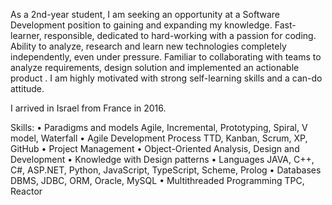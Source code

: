 As a 2nd-year student, I am seeking an opportunity at a Software Development position to gaining and expanding my knowledge.
Fast-learner, responsible, dedicated to hard-working with a passion for coding.
Ability to analyze, research and learn new technologies completely independently, even under pressure.
Familiar to collaborating with teams to analyze requirements, design solution and implemented an actionable product .
I am highly motivated with strong self-learning skills and a can-do attitude.

I arrived in Israel from France in 2016.


Skills: 
• Paradigms and models Agile, Incremental, Prototyping, Spiral, V model, Waterfall
• Agile Development Process TTD, Kanban, Scrum, XP, GitHub
• Project Management
• Object-Oriented Analysis, Design and Development
• Knowledge with Design patterns
• Languages JAVA, C++, C#, ASP.NET, Python, JavaScript, TypeScript, Scheme, Prolog
• Databases DBMS, JDBC, ORM, Oracle, MySQL
• Multithreaded Programming TPC, Reactor
